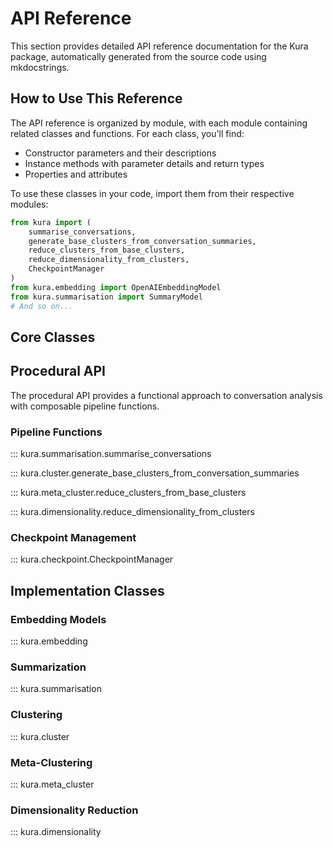 # API Reference

This section provides detailed API reference documentation for the Kura package, automatically generated from the source code using mkdocstrings.

## How to Use This Reference

The API reference is organized by module, with each module containing related classes and functions. For each class, you'll find:

- Constructor parameters and their descriptions
- Instance methods with parameter details and return types
- Properties and attributes

To use these classes in your code, import them from their respective modules:

```python
from kura import (
    summarise_conversations,
    generate_base_clusters_from_conversation_summaries,
    reduce_clusters_from_base_clusters,
    reduce_dimensionality_from_clusters,
    CheckpointManager
)
from kura.embedding import OpenAIEmbeddingModel
from kura.summarisation import SummaryModel
# And so on...
```

## Core Classes

## Procedural API

The procedural API provides a functional approach to conversation analysis with composable pipeline functions.

### Pipeline Functions

::: kura.summarisation.summarise_conversations

::: kura.cluster.generate_base_clusters_from_conversation_summaries

::: kura.meta_cluster.reduce_clusters_from_base_clusters

::: kura.dimensionality.reduce_dimensionality_from_clusters

### Checkpoint Management

::: kura.checkpoint.CheckpointManager

## Implementation Classes

### Embedding Models

::: kura.embedding

### Summarization

::: kura.summarisation

### Clustering

::: kura.cluster

### Meta-Clustering

::: kura.meta_cluster

### Dimensionality Reduction

::: kura.dimensionality
